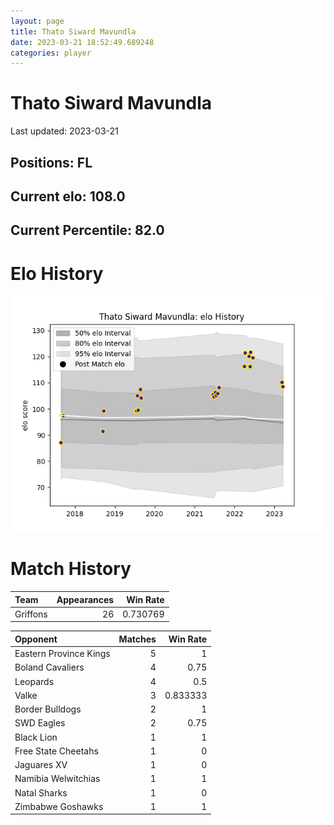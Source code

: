 ```yaml
---  
layout: page  
title: Thato Siward Mavundla  
date: 2023-03-21 18:52:49.689248  
categories: player  
---
```

# Thato Siward Mavundla


Last updated: 2023-03-21
## Positions: FL

## Current elo: 108.0

## Current Percentile: 82.0

# Elo History


![elo history](history_ThatoSiwardMavundla.png)
# Match History


| Team     |   Appearances |   Win Rate |
|:---------|--------------:|-----------:|
| Griffons |            26 |   0.730769 |

| Opponent               |   Matches |   Win Rate |
|:-----------------------|----------:|-----------:|
| Eastern Province Kings |         5 |   1        |
| Boland Cavaliers       |         4 |   0.75     |
| Leopards               |         4 |   0.5      |
| Valke                  |         3 |   0.833333 |
| Border Bulldogs        |         2 |   1        |
| SWD Eagles             |         2 |   0.75     |
| Black Lion             |         1 |   1        |
| Free State Cheetahs    |         1 |   0        |
| Jaguares XV            |         1 |   0        |
| Namibia Welwitchias    |         1 |   1        |
| Natal Sharks           |         1 |   0        |
| Zimbabwe Goshawks      |         1 |   1        |